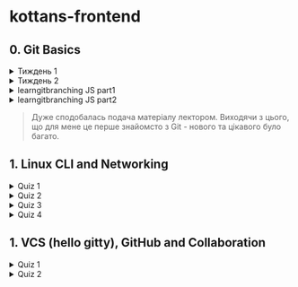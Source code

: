# kottans-frontend

## 0. Git Basics
<details close>
<summary>Тиждень 1</summary>
![This is an image](Git Basics\Introduction_to_Git_and_GitHub_week1.jpg)
</details>

<details close>
<summary>Тиждень 2</summary>
![This is an image]()

</details>
<details close>
<summary>learngitbranching JS part1</summary>
![This is an image](Git Basics\learngitbranching_js_part1.jpg)
</details>

<details close>
<summary>learngitbranching JS part2</summary>
![This is an image](Git Basics\learngitbranching_js_part2.jpg)
</details>



> Дуже сподобалась подача матеріалу лектором.
> Виходячи з цього, що для мене це перше знайомсто з Git - нового та цікавого було багато.

## 1. Linux CLI and Networking

<details close>
<summary>Quiz 1</summary>
![This is an image](Linux_Survival\Linux_survival_quiz1.jpg)

</details>

<details close>
<summary>Quiz 2</summary>
![This is an image](Linux_Survival\Linux_survival_quiz2.jpg)
</details>

<details close>
<summary>Quiz 3</summary>
![This is an image](Linux_Survival\Linux_survival_quiz3.jpg)
</details>

<details close>
<summary>Quiz 4</summary>
![This is an image](/Linux_Survival/Linux_survival_quiz4.jpg)
</details>

## 1. VCS (hello gitty), GitHub and Collaboration

<details close>
<summary>Quiz 1</summary>
![This is an image]()

</details>

<details close>
<summary>Quiz 2</summary>
![This is an image]()
</details>
